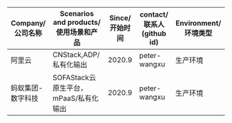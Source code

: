 | Company/公司名称      | Scenarios and products/使用场景和产品                    | Since/开始时间   | contact/联系人(github id) | Environment/环境类型    |
|-----------|----------------------------|--------|----------------|---------------|
| 阿里云       | CNStack,ADP/私有化输出          | 2020.9 | peter-wangxu   |   生产环境    |
| 蚂蚁集团-数字科技 | SOFAStack云原生平台，mPaaS/私有化输出 | 2020.9 | peter-wangxu   |   生产环境   |
